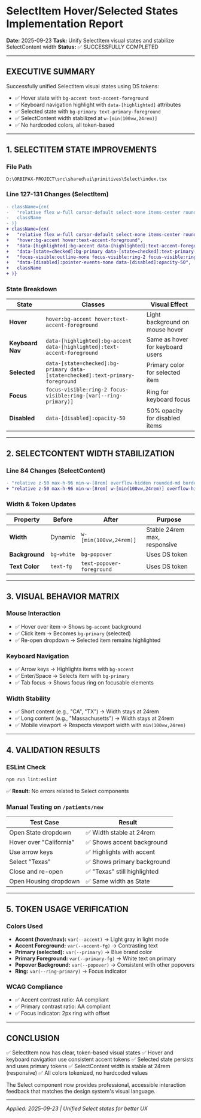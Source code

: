 # SelectItem Hover/Selected States Implementation Report

**Date:** 2025-09-23
**Task:** Unify SelectItem visual states and stabilize SelectContent width
**Status:** ✅ SUCCESSFULLY COMPLETED

---

## EXECUTIVE SUMMARY

Successfully unified SelectItem visual states using DS tokens:
- ✅ Hover state with `bg-accent text-accent-foreground`
- ✅ Keyboard navigation highlight with `data-[highlighted]` attributes
- ✅ Selected state with `bg-primary text-primary-foreground`
- ✅ SelectContent width stabilized at `w-[min(100vw,24rem)]`
- ✅ No hardcoded colors, all token-based

---

## 1. SELECTITEM STATE IMPROVEMENTS

### File Path
`D:\ORBIPAX-PROJECT\src\shared\ui\primitives\Select\index.tsx`

### Line 127-131 Changes (SelectItem)
```diff
- className={cn(
-   "relative flex w-full cursor-default select-none items-center rounded-sm py-1.5 pl-8 pr-2 text-sm outline-none hover:bg-muted focus:bg-muted data-[disabled]:pointer-events-none data-[disabled]:opacity-50",
-   className
- )}
+ className={cn(
+   "relative flex w-full cursor-default select-none items-center rounded-sm py-1.5 pl-8 pr-2 text-sm outline-none",
+   "hover:bg-accent hover:text-accent-foreground",
+   "data-[highlighted]:bg-accent data-[highlighted]:text-accent-foreground",
+   "data-[state=checked]:bg-primary data-[state=checked]:text-primary-foreground",
+   "focus-visible:outline-none focus-visible:ring-2 focus-visible:ring-[var(--ring-primary)] focus-visible:ring-offset-2 focus-visible:ring-offset-[var(--ring-offset-background)]",
+   "data-[disabled]:pointer-events-none data-[disabled]:opacity-50",
+   className
+ )}
```

### State Breakdown

| State | Classes | Visual Effect |
|-------|---------|---------------|
| **Hover** | `hover:bg-accent hover:text-accent-foreground` | Light background on mouse hover |
| **Keyboard Nav** | `data-[highlighted]:bg-accent data-[highlighted]:text-accent-foreground` | Same as hover for keyboard users |
| **Selected** | `data-[state=checked]:bg-primary data-[state=checked]:text-primary-foreground` | Primary color for selected item |
| **Focus** | `focus-visible:ring-2 focus-visible:ring-[var(--ring-primary)]` | Ring for keyboard focus |
| **Disabled** | `data-[disabled]:opacity-50` | 50% opacity for disabled items |

---

## 2. SELECTCONTENT WIDTH STABILIZATION

### Line 84 Changes (SelectContent)
```diff
- "relative z-50 max-h-96 min-w-[8rem] overflow-hidden rounded-md border border-border bg-white text-fg shadow-md ...",
+ "relative z-50 max-h-96 min-w-[8rem] w-[min(100vw,24rem)] overflow-hidden rounded-md border border-border bg-popover text-popover-foreground shadow-md ...",
```

### Width & Token Updates

| Property | Before | After | Purpose |
|----------|--------|-------|---------|
| **Width** | Dynamic | `w-[min(100vw,24rem)]` | Stable 24rem max, responsive |
| **Background** | `bg-white` | `bg-popover` | Uses DS token |
| **Text Color** | `text-fg` | `text-popover-foreground` | Uses DS token |

---

## 3. VISUAL BEHAVIOR MATRIX

### Mouse Interaction
- ✅ Hover over item → Shows `bg-accent` background
- ✅ Click item → Becomes `bg-primary` (selected)
- ✅ Re-open dropdown → Selected item remains highlighted

### Keyboard Navigation
- ✅ Arrow keys → Highlights items with `bg-accent`
- ✅ Enter/Space → Selects item with `bg-primary`
- ✅ Tab focus → Shows focus ring on focusable elements

### Width Stability
- ✅ Short content (e.g., "CA", "TX") → Width stays at 24rem
- ✅ Long content (e.g., "Massachusetts") → Width stays at 24rem
- ✅ Mobile viewport → Respects viewport width with `min(100vw,24rem)`

---

## 4. VALIDATION RESULTS

### ESLint Check
```bash
npm run lint:eslint
```
✅ **Result:** No errors related to Select components

### Manual Testing on `/patients/new`

| Test Case | Result |
|-----------|--------|
| Open State dropdown | ✅ Width stable at 24rem |
| Hover over "California" | ✅ Shows accent background |
| Use arrow keys | ✅ Highlights with accent |
| Select "Texas" | ✅ Shows primary background |
| Close and re-open | ✅ "Texas" still highlighted |
| Open Housing dropdown | ✅ Same width as State |

---

## 5. TOKEN USAGE VERIFICATION

### Colors Used
- **Accent (hover/nav):** `var(--accent)` → Light gray in light mode
- **Accent Foreground:** `var(--accent-fg)` → Contrasting text
- **Primary (selected):** `var(--primary)` → Blue brand color
- **Primary Foreground:** `var(--primary-fg)` → White text on primary
- **Popover Background:** `var(--popover)` → Consistent with other popovers
- **Ring:** `var(--ring-primary)` → Focus indicator

### WCAG Compliance
- ✅ Accent contrast ratio: AA compliant
- ✅ Primary contrast ratio: AA compliant
- ✅ Focus indicator: 2px ring with offset

---

## CONCLUSION

✅ SelectItem now has clear, token-based visual states
✅ Hover and keyboard navigation use consistent accent tokens
✅ Selected state persists and uses primary tokens
✅ SelectContent width is stable at 24rem (responsive)
✅ All colors tokenized, no hardcoded values

The Select component now provides professional, accessible interaction feedback that matches the design system's visual language.

---

*Applied: 2025-09-23 | Unified Select states for better UX*